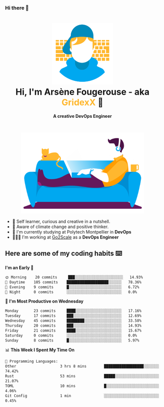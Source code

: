 ### Hi there 👋

<!--
**GridexX/gridexx** is a ✨ _special_ ✨ repository because its `README.md` (this file) appears on your GitHub profile.

Here are some ideas to get you started:

- 🔭 I’m currently working on ...
- 🌱 I’m currently learning ...
- 👯 I’m looking to collaborate on ...
- 🤔 I’m looking for help with ...
- 💬 Ask me about ...
- 📫 How to reach me: ...
- 😄 Pronouns: ...
- ⚡ Fun fact: ...
-->


<!-- Header -->
<h1 align="center">
  <img src="./images/user_profile.png" width="200">
  <br>
  Hi, I'm Arsène Fougerouse - aka <span style="color:#ffb72e">GridexX</span> 👋
</h1>


<p align="center">
  <b>A creative DevOps Engineer </b>
</p>
<br/>
<p align="center">
  <img src="./images/man_couch.png" width="400">
</p>

- 🎨 Self learner, curious and creative in a nutshell. 
- 🌱 Aware of climate change and positive thinker.
- 📕 I'm currently studying at Polytech Montpellier in **DevOps**
- 👨🏻‍💻 I'm working at [Go2Scale](r2devops.io) as a **DevOps Engineer**


## Here are some of my coding habits ⌨️

<!-- Add a section about tech and Ops stack
  Like this one : https://github.com/Xanthus58#-tech-stack
-->
<!--START_SECTION:waka-->
**I'm an Early 🐤** 

```text
🌞 Morning    20 commits     ███░░░░░░░░░░░░░░░░░░░░░░   14.93% 
🌆 Daytime    105 commits    ███████████████████░░░░░░   78.36% 
🌃 Evening    9 commits      █░░░░░░░░░░░░░░░░░░░░░░░░   6.72% 
🌙 Night      0 commits      ░░░░░░░░░░░░░░░░░░░░░░░░░   0.0%

```
📅 **I'm Most Productive on Wednesday** 

```text
Monday       23 commits     ████░░░░░░░░░░░░░░░░░░░░░   17.16% 
Tuesday      17 commits     ███░░░░░░░░░░░░░░░░░░░░░░   12.69% 
Wednesday    45 commits     ████████░░░░░░░░░░░░░░░░░   33.58% 
Thursday     20 commits     ███░░░░░░░░░░░░░░░░░░░░░░   14.93% 
Friday       21 commits     ████░░░░░░░░░░░░░░░░░░░░░   15.67% 
Saturday     0 commits      ░░░░░░░░░░░░░░░░░░░░░░░░░   0.0% 
Sunday       8 commits      █░░░░░░░░░░░░░░░░░░░░░░░░   5.97%

```


📊 **This Week I Spent My Time On** 

```text
💬 Programming Languages: 
Other                    3 hrs 8 mins        ██████████████████░░░░░░░   74.42% 
Rust                     53 mins             █████░░░░░░░░░░░░░░░░░░░░   21.07% 
TOML                     10 mins             █░░░░░░░░░░░░░░░░░░░░░░░░   4.06% 
Git Config               1 min               ░░░░░░░░░░░░░░░░░░░░░░░░░   0.45%

```


<!--END_SECTION:waka-->
